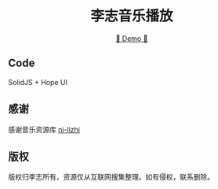 <h1 align="center">李志音乐播放</h1>


<div align="center">
  <a href="https://lizhi.aliipay.xyz" target="_blank">🔗 Demo 🔗 </a>
</div>


## Code
SolidJS + Hope UI

## 感谢

感谢音乐资源库 [nj-lizhi](https://github.com/nj-lizhi)


## 版权

版权归李志所有，资源仅从互联网搜集整理。如有侵权，联系删除。
